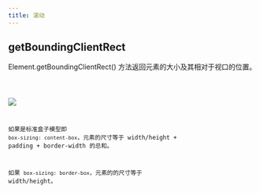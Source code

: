 ```yaml
---
title: 滚动
---
```


## getBoundingClientRect

Element.getBoundingClientRect() 方法返回元素的大小及其相对于视口的位置。

<code src="./demos/Rect.jsx" />

![](https://cy-picgo.oss-cn-hangzhou.aliyuncs.com/rect.png)

如果是标准盒子模型即 `box-sizing: content-box`，元素的尺寸等于 width/height + padding + border-width 的总和。

如果 `box-sizing: border-box`，元素的的尺寸等于 width/height。
